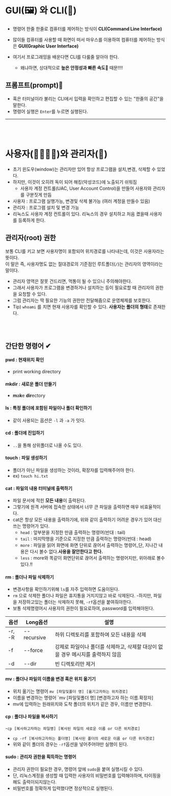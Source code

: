 # GUI(🖼) 와 CLI(📝)
- 명령어 한줄 한줄로 컴퓨터를 제어하는 방식이 **CLI(Command Line Interface)**
- 많이들 컴퓨터를 사용할 때 화면이 떠서 마우스를 이용하여 컴퓨터를 제어하는 방식은 **GUI(Graphic User Interface)**

- 여기서 프로그래밍을 배운다면 CLI를 다룰줄 알아야 한다. 
  - 왜냐하면, 상대적으로 **높은 안정성과 빠른 속도🚄** 때문!!!!


## 프롬프트(prompt)📏
- 혹은 터미널이라 불리는 CLI에서 입력을 확인하고 편집할 수 있는 "한줄의 공간"을 말한다.
- 명령어 실행은 `Enter`를 누르면 실행된다.
---
<br></br>

# 사용자(👨‍👩‍👧‍👦)와 관리자(🔧)
 - 초기 윈도우(window)는 관리자만 있어 항상 프로그램을 설치,변경, 삭제할 수 있었다. 
 - 하지만, 이것이 오히려 독이 되어 해킹(악성코드)에 노출되기 쉬워짐
   - 사용자 계정 컨트롤(UAC, User Account Control)을 만들어 사용자와 관리자를 구분짓게 만듬
 - 사용자 : 프로그램 실행가능, 변경및 삭제 불가능 (여러 계정을 만들수 있음)
 - 관리자 : 프로그램 설치 및 변경 가능
 - 리눅스도 사용자 계정 컨트롤이 있다. 리눅스의 경우 설치하고 처음 켰을때 사용자를 등록하게 한다.

## 관리자(root) 권한
보통 CLI를 키고 보면 사용자명이 포함되어 위치경로를 나타내는데, 이것은 사용자라는 뜻이다.     
이 말은 즉, 사용자명도 없는 절대경로의 기준점인 루트폴더(`/`)는 관리자의 영역이라는 말이다.   
 - 관리자 영역은 잘못 건드리면, 먹통이 될 수 있으니 주의해야한다. 
 - 그래서 사용자가 프로그램을 변경하거나 설치하는 등이 필요로할 때 관리자의 권한을 요청할 수 있다. 
 - 그럼 관리자는 딱 필요한 기능의 권한만 전달해줌으로 운영체제를 보호한다.
 - Tip) `whoami` 를 치면 현재 사용자를 확인할 수 있다. **사용자는 폴더의 형태**로 존재한다.

<br></br>

## 간단한 명령어 ✔
#### pwd : 현재위치 확인
   - print working directory
#### mkdir : 새로운 폴더 만들기 
   - **m**a**k**e **dir**ectory
#### ls : 특정 폴더에 포함된 파일이나 폴더 확인하기
   - 같이 사용되는 옵션은 `-l` 과 `-a` 가 잇다.

#### cd : 폴더에 진입하기 
   - `..`을 통해 상위폴더로 나올 수도 있다.

#### touch : 파일 생성하기 
 - 폴더가 아닌 파일을 생성하는 것이라, 확장자를 입력해주어야 한다.
 - ex) `touch hi.txt`

#### cat : 파일의 내용 터미널에 출력하기
 - 파일 문서에 적힌 **모든 내용**이 출력된다.
 - 그렇기에 원격 서버에 접속한 상태에서 너무 큰 파일을 출력하면 매우 비효율적이다.
 - cat은 항상 모든 내용을 출력하기에, 위와 같이 출력하기 어려운 경우가 있어 대신 쓰는 명령어가 있다.
    - `head` : 앞부분을 지정한 만큼 출력하는 명령어(반대 : tail)
    - `tail` : 마지막행을 기준으로 지정한 만큼 출력하는 명령어(반대 : head)
    - `more` : 파일을 읽어 화면에 화면 단위로 끊어서 출력하는 명령어_단, 지나간 내용은 다시 볼수 없다.**사용을 잘안한다고 한다.**
    - `less` : more와 똑같이 화면단위로 끊어서 출력하는 명령어지만, 위아래로 볼수 있다.!!
#### rm : 폴더나 파일 삭제하기
 - 변경사항을 확인하기위해 `ls`를 자주 입력하면 도움이된다.
 - `rm` 으로 삭제한 폴더나 파일은 휴지통을 거치지않고 바로 삭제된다. 
    -하지만, 파일을 저장하고있는 폴더는 삭제하지 못해, `-rf`옵션을 붙여줘야한다. 
 - 보통 삭제명령어시 사용자의 권한이 필요로하여, password를 입력해야된다.
 
 |옵션 |Long옵션|설명|
 |--|--|--|
 |-r, -R |--recursive| 하위 디렉토리를 포함하여 모든 내용을 삭제 |
 | -f| --force|강제로 파일이나 폴더를 삭제하고, 삭제할 대상이 없을 경우 메시지를 출력하지 않음|
 |-d |--dir| 빈 디렉토리만 제거|
 
#### mv : 폴더나 파일의 이름을 변경 혹은 위치 옮기기 
 - 위치 옮기는 명령어  `mv [파일및폴더 명] [옮기고자하는 위치경로]`
 - 이름을 변경하는 명령어 `mv [파일및폴더 명] [변경하고자 하는 이름.확장자]
 - mv에 입력하는 원래위치와 도착 폴더의 위치가 같은 경우, 이름만 변경한다.

#### cp : 폴더나 파일을 복사하기
 -`cp [복사하고자하는 파일명] [복사된 파일의 새로운 이름 or 다른 위치경로]`
 - `cp -rf [복사하고자하는 폴더명] [복사된 폴더의 새로운 이름 or 다른 위치경로]`
 - 위와 같이 폴더의 경우는 `-rf`옵션을 넣어주어야만 실행이 된다.

#### sudo : 관리자 권한을 획득하는 명령어
 - 관리자 권한이 필요한 경우, 명령어 앞에 `sudo`을 붙여 실행시킬 수 있다.
 - 단, 리눅스계정을 생성할 때 입력한 사용자의 비밀번호를 입력해야하며, 타이핑을 해도 출력이되지않는다.
 - 비밀번호를 정확하게 입력했다면 정상적으로 실행된다.
